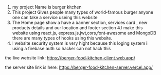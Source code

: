 1. my project Name is burger kitchen 
2. This project Gives people many types of world-famous burger anyone one can take a service useing this website
3. The Home page show a have a  banner section, services card , new products details and our location and footer section
4.I make this website using react.js, express.js,jwt,cors,font-awesome and MongoDB there are many types of hooks using this website.
5. I website security system is very hight because this loging system  i using a firebase auth so hacker can not hack this


the live website link:
https://berger-food-kitchen-client.web.app/

the server site link is here:
https://berger-food-kitchen-server.vercel.app/